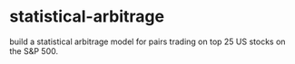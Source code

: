 # statistical-arbitrage

build a statistical arbitrage model for pairs trading on top 25 US stocks on the S&P 500. 
